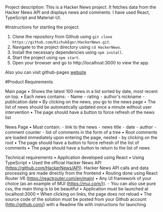 Project description:
This is a Hacker News project. It fetches data from the Hacker News API and displays news and comments. 
I have used React, TypeScript and Material-UI.

#Instructions for starting the project:

1. Clone the repository from Github using `git clone https://github.com/KichukEgor/HackerNews.git`.
2. Navigate to the project directory using `cd HackerNews`.
3. Install the necessary dependencies using `npm install`.
4. Start the project using `npm start`.
5. Open your browser and go to http://localhost:3000 to view the app.

Also you can visit github-pages [website](https://kichukegor.github.io/HackerNews/)


#Product Requirements

Main page
• Shows the latest 100 news in a list sorted by date, most recent on top.
• Each news contains:
  ⁃ Name
  ⁃ rating
  ⁃ author's nickname
  ⁃ publication date
• By clicking on the news, you go to the news page
• The list of news should be automatically updated once a minute without user intervention
• The page should have a button to force refresh of the news list

News Page
• Must contain:
  ⁃ link to the news
  ⁃ news title
  ⁃ date
  ⁃ author
  ⁃ comment counter
  ⁃ list of comments in the form of a tree
• Root comments are loaded immediately upon entering the page, nested - by clicking on the root
• The page should have a button to force refresh of the list of comments
• The page should have a button to return to the list of news

Technical requirements
• Application developed using React
• Using TypeScript
• Used the official Hacker News API (https://github.com/HackerNews/API). Hacker News API calls and data processing are made directly from the frontend
• Routing done using React Router V6
  (https://reactrouter.com/en/main) • Any UI framework of your choice (as an example of MUI (https://mui.com/)).
  ⁃ You can also use pure css, the main thing is to be beautiful
• Application must be launched at localhost:3000
• When clicking on links, the page does not reload
• The source code of the solution must be posted from your Github account (http://github.com/) with a Readme file with instructions for launching


